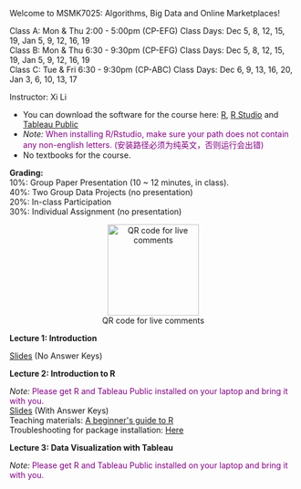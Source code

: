 Welcome to MSMK7025: Algorithms, Big Data and Online Marketplaces!    

Class A: Mon & Thu 2:00 - 5:00pm (CP-EFG)    Class Days: Dec 5, 8, 12, 15, 19, Jan 5, 9, 12, 16, 19     
Class B: Mon & Thu 6:30 - 9:30pm (CP-EFG)    Class Days: Dec 5, 8, 12, 15, 19, Jan 5, 9, 12, 16, 19     
Class C: Tue & Fri 6:30 - 9:30pm (CP-ABC)    Class Days: Dec 6, 9, 13, 16, 20, Jan 3, 6, 10, 13, 17     

Instructor: Xi Li    

- You can download the software for the course here: [R](https://cloud.r-project.org/), [R Studio](https://www.rstudio.com/products/rstudio/download/#download) and [Tableau Public](https://public.tableau.com/en-us/s/)    
- *Note:* <span style="color:purple">When installing R/Rstudio, make sure your path does not contain any non-english letters. (安装路径必须为纯英文，否则运行会出错) </span>     
- No textbooks for the course.

**Grading:**    
10%: Group Paper Presentation (10 ~ 12 minutes, in class).      
40%: Two Group Data Projects (no presentation)            
20%: In-class Participation      
30%: Individual Assignment (no presentation)         

<div  align="center">    
<img src="https://ximarketing.github.io/class/ABOM/qrcode.png" width = "160" height = "160" alt="QR code for live comments" align=center />           
</div>        
<div  align="center">  
QR code for live comments  
</div>        

**Lecture 1: Introduction**    

[Slides](https://ximarketing.github.io/class/ABOM/4de81f46db1a625ea4924700a151cdc1db29df6b/1pre.pdf) (No Answer Keys)        

**Lecture 2: Introduction to R**    

*Note:* <span style="color:purple">Please get R and Tableau Public installed on your laptop and bring it with you. </span>       
[Slides](https://ximarketing.github.io/class/ABOM/4de81f46db1a625ea4924700a151cdc1db29df6b/R.pdf) (With Answer Keys)        
Teaching materials: [A beginner's guide to R](https://ximarketing.github.io/class/R_basics.html)    
Troubleshooting for package installation: [Here](https://ximarketing.github.io/class/package.html)         

**Lecture 3: Data Visualization with Tableau**    

*Note:* <span style="color:purple">Please get R and Tableau Public installed on your laptop and bring it with you. </span>       

